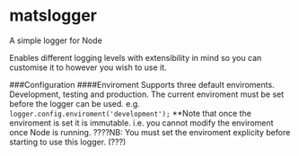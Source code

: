 # matslogger

A simple logger for Node

Enables different logging levels with extensibility in mind so you can customise it to however you wish to use it.

###Configuration
####Enviroment
Supports three default enviroments.  Development, testing and production.
The current enviroment must be set before the logger can be used. e.g. ```logger.config.enviroment('development');```
**Note that once the enviroment is set it is immutable. i.e. you cannot modify the enviroment once Node is running.
????NB:  You must set the enviroment explicity before starting to use this logger. (???)

